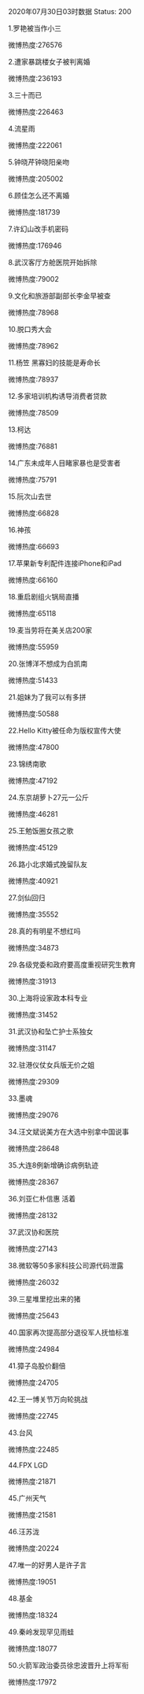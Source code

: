 2020年07月30日03时数据
Status: 200

1.罗艳被当作小三

微博热度:276576

2.遭家暴跳楼女子被判离婚

微博热度:236193

3.三十而已

微博热度:226463

4.流星雨

微博热度:222061

5.钟晓芹钟晓阳亲吻

微博热度:205002

6.顾佳怎么还不离婚

微博热度:181739

7.许幻山改手机密码

微博热度:176946

8.武汉客厅方舱医院开始拆除

微博热度:79002

9.文化和旅游部副部长李金早被查

微博热度:78968

10.脱口秀大会

微博热度:78962

11.杨笠 黑寡妇的技能是寿命长

微博热度:78937

12.多家培训机构诱导消费者贷款

微博热度:78509

13.柯达

微博热度:76881

14.广东未成年人目睹家暴也是受害者

微博热度:75791

15.阮次山去世

微博热度:66828

16.神孩

微博热度:66693

17.苹果新专利配件连接iPhone和iPad

微博热度:66160

18.重启剧组火锅局直播

微博热度:65118

19.麦当劳将在美关店200家

微博热度:55959

20.张博洋不想成为白凯南

微博热度:51433

21.姐妹为了我可以有多拼

微博热度:50588

22.Hello Kitty被任命为版权宣传大使

微博热度:47800

23.锦绣南歌

微博热度:47192

24.东京胡萝卜27元一公斤

微博热度:46281

25.王勉饭圈女孩之歌

微博热度:45129

26.路小北求婚式挽留队友

微博热度:40921

27.剑仙回归

微博热度:35552

28.真的有明星不想红吗

微博热度:34873

29.各级党委和政府要高度重视研究生教育

微博热度:31913

30.上海将设家政本科专业

微博热度:31452

31.武汉协和坠亡护士系独女

微博热度:31147

32.驻港仪仗女兵版无价之姐

微博热度:29309

33.墨魂

微博热度:29076

34.汪文斌说美方在大选中别拿中国说事

微博热度:28648

35.大连8例新增确诊病例轨迹

微博热度:28367

36.刘亚仁朴信惠 活着

微博热度:28132

37.武汉协和医院

微博热度:27143

38.微软等50多家科技公司源代码泄露

微博热度:26032

39.三星堆里挖出来的猪

微博热度:25643

40.国家再次提高部分退役军人抚恤标准

微博热度:24984

41.獐子岛股价翻倍

微博热度:24705

42.王一博关节万向轮挑战

微博热度:22745

43.台风

微博热度:22485

44.FPX LGD

微博热度:21871

45.广州天气

微博热度:21581

46.汪苏泷

微博热度:20224

47.唯一的好男人是许子言

微博热度:19051

48.基金

微博热度:18324

49.秦岭发现罕见雨蛙

微博热度:18077

50.火箭军政治委员徐忠波晋升上将军衔

微博热度:17972

